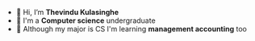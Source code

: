 - 👋 Hi, I’m **Thevindu Kulasinghe**
- 👀 I'm a **Computer science** undergraduate
- 🌱 Although my major is CS I'm learning **management accounting** too


<!---
kulasinghet/kulasinghet is a ✨ special ✨ repository because its `README.md` (this file) appears on your GitHub profile.
You can click the Preview link to take a look at your changes.
--->
